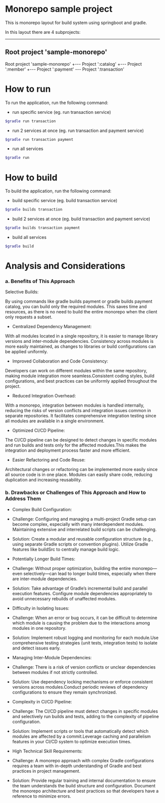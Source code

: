 # Monorepo sample project

This is monorepo layout for build system using springboot and gradle. 

In this layout there are 4 subprojects:

------------------------------------------------------------
Root project 'sample-monorepo'
------------------------------------------------------------

Root project 'sample-monorepo'
+--- Project ':catalog'
+--- Project ':member'
+--- Project ':payment'
\--- Project ':transaction'

# How to run

To run the application, run the following command:

* run specific service (eg. run transaction service)

```bash
$gradle run transaction
```

* run 2 services at once (eg. run transaction and payment service)

```bash
$gradle run transaction payment
```

* run all services

```bash
$gradle run
```

# How to build

To build the application, run the following command:

* build specific service (eg. build transaction service)

```bash
$gradle builds transaction
```

* build 2 services at once (eg. build transaction and payment service)

```bash
$gradle builds transaction payment
```

* build all services

```bash
$gradle build
```

# Analysis and Considerations

### a. Benefits of This Approach 
Selective Builds:

By using commands like gradle builds payment or gradle builds payment catalog, you can build only the required modules. This saves time and resources, as there is no need to build the entire monorepo when the client only requests a subset.

* Centralized Dependency Management:

With all modules located in a single repository, it is easier to manage library versions and inter-module dependencies. Consistency across modules is more easily maintained, as changes to libraries or build configurations can be applied uniformly.

* Improved Collaboration and Code Consistency:

Developers can work on different modules within the same repository, making module integration more seamless.Consistent coding styles, build configurations, and best practices can be uniformly applied throughout the project.

* Reduced Integration Overhead:

With a monorepo, integration between modules is handled internally, reducing the risks of version conflicts and integration issues common in separate repositories. It facilitates comprehensive integration testing since all modules are available in a single environment.

* Optimized CI/CD Pipeline:

The CI/CD pipeline can be designed to detect changes in specific modules and run builds and tests only for the affected modules.This makes the integration and deployment process faster and more efficient.

* Easier Refactoring and Code Reuse:

Architectural changes or refactoring can be implemented more easily since all source code is in one place.
Modules can easily share code, reducing duplication and increasing reusability.


### b. Drawbacks or Challenges of This Approach and How to Address Them

* Complex Build Configuration:

- Challenge:
Configuring and managing a multi-project Gradle setup can become complex, especially with many interdependent modules. Maintaining extensive and interrelated build scripts can be challenging.

- Solution:
Create a modular and reusable configuration structure (e.g., using separate Gradle scripts or convention plugins). Utilize Gradle features like buildSrc to centrally manage build logic.

* Potentially Longer Build Times:

- Challenge:
Without proper optimization, building the entire monorepo—even selectively—can lead to longer build times, especially when there are inter-module dependencies.

- Solution:
Take advantage of Gradle’s incremental build and parallel execution features. Configure module dependencies appropriately to avoid unnecessary rebuilds of unaffected modules.

* Difficulty in Isolating Issues:

- Challenge:
When an error or bug occurs, it can be difficult to determine which module is causing the problem due to the interactions among modules in one repository.

- Solution:
Implement robust logging and monitoring for each module.Use comprehensive testing strategies (unit tests, integration tests) to isolate and detect issues early.

* Managing Inter-Module Dependencies:

- Challenge:
There is a risk of version conflicts or unclear dependencies between modules if not strictly controlled.

- Solution:
Use dependency locking mechanisms or enforce consistent versions across modules.Conduct periodic reviews of dependency configurations to ensure they remain synchronized.

* Complexity in CI/CD Pipeline:

- Challenge:
The CI/CD pipeline must detect changes in specific modules and selectively run builds and tests, adding to the complexity of pipeline configuration.

- Solution:
Implement scripts or tools that automatically detect which modules are affected by a commit.Leverage caching and parallelism features in your CI/CD system to optimize execution times.

* High Technical Skill Requirements:

- Challenge:
A monorepo approach with complex Gradle configurations requires a team with in-depth understanding of Gradle and best practices in project management.

- Solution:
Provide regular training and internal documentation to ensure the team understands the build structure and configuration. Document the monorepo architecture and best practices so that developers have a reference to minimize errors.
